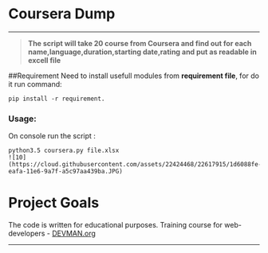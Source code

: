 # Coursera Dump
____
> **The script will take 20 course from Coursera and find out for each name,language,duration,starting date,rating and put as readable in excell file**

##Requirement
Need to install usefull modules from **requirement file**, for do it run command:
```
pip install -r requirement.
```
### Usage:
On console run the script :
```
python3.5 coursera.py file.xlsx
![10](https://cloud.githubusercontent.com/assets/22424468/22617915/1d6088fe-eafa-11e6-9a7f-a5c97aa439ba.JPG)
```
# Project Goals

The code is written for educational purposes. Training course for web-developers - [DEVMAN.org](https://devman.org)
____